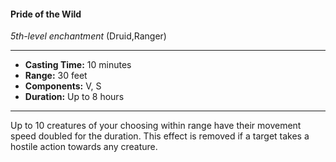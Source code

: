 #### Pride of the Wild
*5th-level enchantment* (Druid,Ranger)
___
- **Casting Time:** 10 minutes
- **Range:** 30 feet
- **Components:** V, S
- **Duration:** Up to 8 hours
---
Up to 10 creatures of your choosing within range have their movement speed doubled for the duration. This effect is removed if a target takes a hostile action towards any creature.
